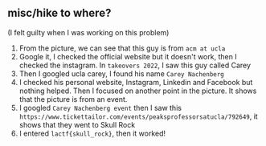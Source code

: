 ## misc/hike to where?
(I felt guilty when I was working on this problem)
1. From the picture, we can see that this guy is from `acm at ucla`
2. Google it, I checked the official website but it doesn't work, then I checked the instagram. In `takeovers 2022`, I saw this guy called Carey
3. Then I googled ucla carey, I found his name `Carey Nachenberg`
4. I checked his personal website, Instagram, Linkedin and Facebook but nothing helped. Then I focused on another point in the picture. It shows that the picture is from an event.
5. I googled `Carey Nachenberg event` then I saw this `https://www.tickettailor.com/events/peaksprofessorsatucla/792649`, it shows that they went to Skull Rock
6. I entered `lactf{skull_rock}`, then it worked!
